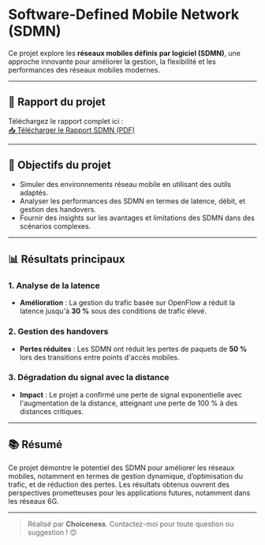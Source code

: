 # Software-Defined Mobile Network (SDMN)

Ce projet explore les **réseaux mobiles définis par logiciel (SDMN)**, une approche innovante pour améliorer la gestion, la flexibilité et les performances des réseaux mobiles modernes.

---

## 📄 Rapport du projet

Téléchargez le rapport complet ici :  
[📥 Télécharger le Rapport SDMN (PDF)](SDMN.pdf)

---

## 🎯 Objectifs du projet

- Simuler des environnements réseau mobile en utilisant des outils adaptés.
- Analyser les performances des SDMN en termes de latence, débit, et gestion des handovers.
- Fournir des insights sur les avantages et limitations des SDMN dans des scénarios complexes.

---

## 📊 Résultats principaux

### 1. **Analyse de la latence**
- **Amélioration** : La gestion du trafic basée sur OpenFlow a réduit la latence jusqu'à **30 %** sous des conditions de trafic élevé.

### 2. **Gestion des handovers**
- **Pertes réduites** : Les SDMN ont réduit les pertes de paquets de **50 %** lors des transitions entre points d'accès mobiles.

### 3. **Dégradation du signal avec la distance**
- **Impact** : Le projet a confirmé une perte de signal exponentielle avec l'augmentation de la distance, atteignant une perte de 100 % à des distances critiques.

---

## 📚 Résumé

Ce projet démontre le potentiel des SDMN pour améliorer les réseaux mobiles, notamment en termes de gestion dynamique, d’optimisation du trafic, et de réduction des pertes. Les résultats obtenus ouvrent des perspectives prometteuses pour les applications futures, notamment dans les réseaux 6G.

---

> Réalisé par **Choiceness**. Contactez-moi pour toute question ou suggestion ! 😊
